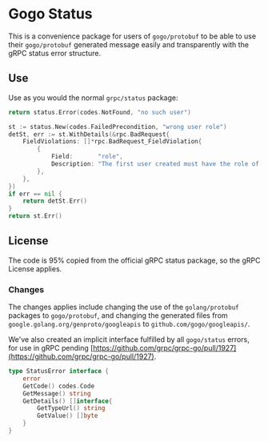 # Gogo Status

This is a convenience package for users of `gogo/protobuf` to be able to use
their `gogo/protobuf` generated message easily and transparently with the
gRPC status error structure.

## Use

Use as you would the normal `grpc/status` package:

```go
return status.Error(codes.NotFound, "no such user")
```

```go
st := status.New(codes.FailedPrecondition, "wrong user role")
detSt, err := st.WithDetails(&rpc.BadRequest{
    FieldViolations: []*rpc.BadRequest_FieldViolation{
        {
            Field:       "role",
            Description: "The first user created must have the role of an ADMIN",
        },
    },
})
if err == nil {
    return detSt.Err()
}
return st.Err()
```

## License

The code is 95% copied from the official gRPC status package, so the gRPC
License applies.

### Changes

The changes applies include changing the use of the
`golang/protobuf` packages to `gogo/protobuf`, and changing the
generated files from `google.golang.org/genproto/googleapis` to
`github.com/gogo/googleapis/`.

We've also created an implicit interface fulfilled by all `gogo/status`
errors, for use in gRPC pending
[https://github.com/grpc/grpc-go/pull/1927](https://github.com/grpc/grpc-go/pull/1927).

```go
type StatusError interface {
    error
    GetCode() codes.Code
    GetMessage() string
    GetDetails() []interface{
        GetTypeUrl() string
        GetValue() []byte
    }
}
```
